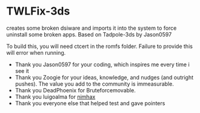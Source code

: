 # TWLFix-3ds
creates some broken dsiware and imports it into the system to force uninstall some broken apps.
Based on Tadpole-3ds by Jason0597

To build this, you will need ctcert in the romfs folder. Failure to provide this will error when running.

* Thank you Jason0597 for your coding, which inspires me every time i see it
* Thank you Zoogie for your ideas, knowledge, and nudges (and outright pushes). The value you add to the community is immeasurable.
* Thank you DeadPhoenix for Bruteforcemovable. 
* Thank you luigoalma for [nimhax](https://github.com/luigoalma/nimhax)
* Thank you everyone else that helped test and gave pointers 
